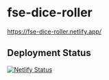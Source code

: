 # fse-dice-roller

https://fse-dice-roller.netlify.app/


## Deployment Status
[![Netlify Status](https://api.netlify.com/api/v1/badges/80195c07-65cf-4fef-ad74-4a496a185203/deploy-status)](https://app.netlify.com/sites/fse-dice-roller/deploys)